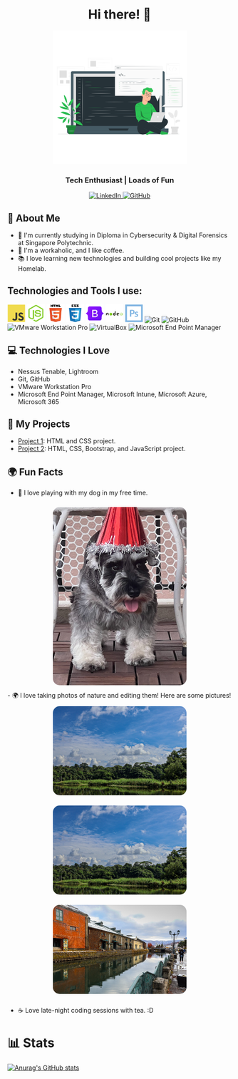 <h1 align="center">Hi there! 👋</h1>
<div align="center">
  <img src="ProgrammingPIC.png" alt="Your Name" width="300" height="300"/>
</div>

<h3 align="center">Tech Enthusiast | Loads of Fun</h3>

<p align="center">
  <a href="https://www.linkedin.com/in/stanly-lau">
    <img src="https://img.shields.io/badge/LinkedIn-%230077B5.svg?&style=for-the-badge&logo=linkedin&logoColor=white" alt="LinkedIn">
  </a>
  <a href="https://github.com/StepSisStuck">
    <img src="https://img.shields.io/badge/GitHub-%23121011.svg?&style=for-the-badge&logo=github&logoColor=white" alt="GitHub">
  </a>
</p>

## 🚀 About Me

- 🌱 I'm currently studying in Diploma in Cybersecurity & Digital Forensics at Singapore Polytechnic.
- 💼 I'm a workaholic, and I like coffee.
- 📚 I love learning new technologies and building cool projects like my Homelab.

## Technologies and Tools I use:
<p align="left">
    <!-- JavaScript -->
    <img src="https://raw.githubusercontent.com/devicons/devicon/master/icons/javascript/javascript-original.svg" alt="JavaScript" width="40" height="40"/>
    <!-- NodeJS-->
    <img src="https://raw.githubusercontent.com/devicons/devicon/master/icons/nodejs/nodejs-original.svg" alt="PS" width="40" height="40"/>
      <!-- HTML -->
    <img src="https://raw.githubusercontent.com/devicons/devicon/master/icons/html5/html5-original-wordmark.svg" alt="HTML" width="40" height="40"/>
    <!-- CSS -->
    <img src="https://raw.githubusercontent.com/devicons/devicon/master/icons/css3/css3-original-wordmark.svg" alt="CSS" width="40" height="40"/>
    <!-- Bootstrap -->
    <img src="https://raw.githubusercontent.com/devicons/devicon/master/icons/bootstrap/bootstrap-original.svg"  alt="BS" width="40" height="40"/>
    <!-- Node.js -->
    <img src="https://raw.githubusercontent.com/devicons/devicon/master/icons/nodejs/nodejs-original-wordmark.svg" alt="Node.js" width="40" height="40"/>
    <!-- Photoshop -->
   <img src="https://raw.githubusercontent.com/devicons/devicon/master/icons/photoshop/photoshop-line.svg" alt="PS" width="40" height="40"/>
    <!-- Git -->
    <img src="https://www.vectorlogo.zone/logos/git-scm/git-scm-icon.svg" alt="Git" width="40" height="40"/>
    <!-- GitHub -->
    <img src="https://www.vectorlogo.zone/logos/github/github-icon.svg" alt="GitHub" width="40" height="40"/>
    <!-- VMware Workstation Pro -->
    <img src="https://upload.wikimedia.org/wikipedia/commons/thumb/5/5a/Vmware_workstation_16_icon.svg/2051px-Vmware_workstation_16_icon.svg.png" alt="VMware Workstation Pro" width="40" height="40"/> 
    <!-- VirtualBox -->
    <img src="https://www.vectorlogo.zone/logos/virtualbox/virtualbox-icon.svg" alt="VirtualBox" width="40" height="40"/>
    <!-- Microsoft End Point Manager -->
    <img src="https://www.vectorlogo.zone/logos/microsoft/microsoft-icon.svg" alt="Microsoft End Point Manager" width="40" height="40"/>
</p>

## 💻 Technologies I Love

- Nessus Tenable, Lightroom
- Git, GitHub
- VMware Workstation Pro
- Microsoft End Point Manager, Microsoft Intune, Microsoft Azure, Microsoft 365


## 🌟 My Projects

- [Project 1](https://stepsisstuck.github.io/CA1-FED-SP-Y1/): HTML and CSS project.
- [Project 2](https://stepsisstuck.github.io/CA2-FED-SP-Y1/): HTML, CSS, Bootstrap, and JavaScript project.

## 🌍 Fun Facts

- 🐶 I love playing with my dog in my free time.
<div align="center">
  <img src="IMG_7922.jpg" alt="Nature 1" width="300" style="border-radius: 15px; margin: 10px;">
</div>
- 🌍 I love taking photos of nature and editing them!
Here are some pictures! 
<div align="center">
  <img src="Nature_Pulu.jpg" alt="Nature 1" width="300" style="border-radius: 15px; margin: 10px;">
  <img src="Nature_Pulu.jpg" alt="Nature 2" width="300" style="border-radius: 15px; margin: 10px;">
  <img src="Buildings_Japan.jpg" alt="Buildings in Japan" width="300" style="border-radius: 15px; margin: 10px;">
</div>

- ☕ Love late-night coding sessions with tea. :D


# 📊 Stats 
[![Anurag's GitHub stats](https://github-readme-stats.vercel.app/api?username=StepSisStuck&show_icons=true&theme=radical)](https://github.com/anuraghazra/github-readme-stats)
